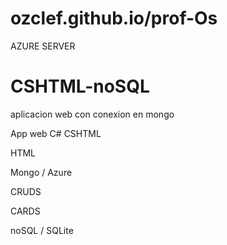 # ozclef.github.io/prof-Os

AZURE  SERVER


# CSHTML-noSQL
aplicacion web con conexion en mongo


App web C#  CSHTML 

HTML 

Mongo /  Azure 

CRUDS 

CARDS

noSQL /  SQLite
